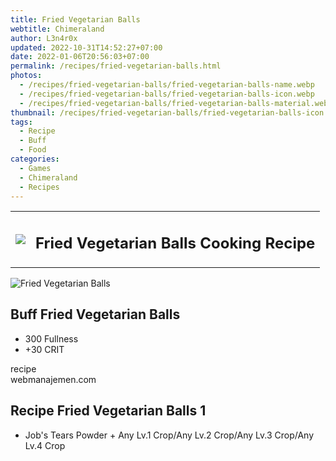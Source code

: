 ```yaml
---
title: Fried Vegetarian Balls
webtitle: Chimeraland
author: L3n4r0x
updated: 2022-10-31T14:52:27+07:00
date: 2022-01-06T20:56:03+07:00
permalink: /recipes/fried-vegetarian-balls.html
photos:
  - /recipes/fried-vegetarian-balls/fried-vegetarian-balls-name.webp
  - /recipes/fried-vegetarian-balls/fried-vegetarian-balls-icon.webp
  - /recipes/fried-vegetarian-balls/fried-vegetarian-balls-material.webp
thumbnail: /recipes/fried-vegetarian-balls/fried-vegetarian-balls-icon.webp
tags:
  - Recipe
  - Buff
  - Food
categories:
  - Games
  - Chimeraland
  - Recipes
---
```


<section id="bootstrap-wrapper"><link rel="stylesheet" href="https://cdn.statically.io/gh/dimaslanjaka/Web-Manajemen/40ac3225/css/bootstrap-4.5-wrapper.css"/><div class="row mb-2"><div class="col-md-12 mb-2"><table class="table" id="post-info"><tbody><tr><td><img class="d-inline-block me-2" src="/chimeraland/recipes/fried-vegetarian-balls/fried-vegetarian-balls-icon.webp" width="auto" height="auto"/></td><td><h1 class="fs-5">Fried Vegetarian Balls Cooking Recipe</h1></td></tr></tbody></table></div></div><div class="card mb-2"><div class="row g-0"><div class="col-sm-4 position-relative mb-2"><img src="/chimeraland/recipes/fried-vegetarian-balls/fried-vegetarian-balls-material.webp" class="card-img fit-cover w-100 h-100" alt="Fried Vegetarian Balls" data-fancybox="true"/></div><div class="col-sm-8 mb-2"><div class="card-body"><h2 class="card-title fs-5">Buff Fried Vegetarian Balls</h2><div class="card-text"><ul><li>300 Fullness</li><li>+30 CRIT</li></ul></div><span class="badge rounded-pill bg-dark">recipe</span></div><div class="card-footer text-end text-muted">webmanajemen.com</div></div></div></div><div class="row mb-2"><div class="col-12 col-lg-6 recipe-item mb-2"><div class="card"><div class="card-body"><h2 class="card-title fs-5">Recipe Fried Vegetarian Balls 1</h2><div class="card-text"><ul><li>Job&#x27;s Tears Powder<span> + </span>Any Lv.1 Crop/Any Lv.2 Crop/Any Lv.3 Crop/Any Lv.4 Crop</li></ul></div></div></div></div></div></section>